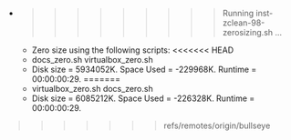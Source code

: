 * >>>>>>>>> Running inst-zclean-98-zerosizing.sh ...
  * Zero size using the following scripts:
<<<<<<< HEAD
  * docs_zero.sh virtualbox_zero.sh
  * Disk size = 5934052K. Space Used = -229968K. Runtime = 00:00:00:29.
=======
  * virtualbox_zero.sh docs_zero.sh
  * Disk size = 6085212K. Space Used = -226328K. Runtime = 00:00:00:29.
>>>>>>> refs/remotes/origin/bullseye
